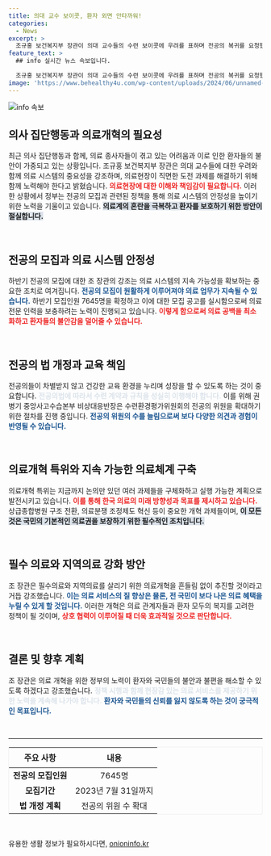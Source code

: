 ```yaml
---
title: 의대 교수 보이콧, 환자 외면 안타까워!
categories:
  - News
excerpt: >
  조규홍 보건복지부 장관이 의대 교수들의 수련 보이콧에 우려를 표하며 전공의 복귀를 요청했다. 의료개혁을 통해 지속 가능한 체계를 구축할 계획이 공개됐다. 환자들의 불안 해소를 위한 정부의 절박한 움직임, 그 배경과 실천 방안은?
feature_text: >
  ## info 실시간 뉴스 속보입니다.

  조규홍 보건복지부 장관이 의대 교수들의 수련 보이콧에 우려를 표하며 전공의 복귀를 요청했다. 의료개혁을 통해 지속 가능한 체계를 구축할 계획이 공개됐다. 환자들의 불안 해소를 위한 정부의 절박한 움직임, 그 배경과 실천 방안은?
image: 'https://www.behealthy4u.com/wp-content/uploads/2024/06/unnamed-file.png'
---
```


<p><img src="https://www.behealthy4u.com/wp-content/uploads/2024/06/unnamed-file.png" alt="info 속보" /></p>

<h2 data-ke-size="size26">의사 집단행동과 의료개혁의 필요성</h2>

<p data-ke-size="size16">최근 의사 집단행동과 함께, 의료 종사자들이 겪고 있는 어려움과 이로 인한 환자들의 불안이 가중되고 있는 상황입니다. 조규홍 보건복지부 장관은 의대 교수들에 대한 우려와 함께 의료 시스템의 중요성을 강조하며, 의료현장이 직면한 도전 과제를 해결하기 위해 함께 노력해야 한다고 밝혔습니다. <b><span style="color: #ee2323;">의료현장에 대한 이해와 책임감이 필요합니다.</span></b> 이러한 상황에서 정부는 전공의 모집과 관련된 정책을 통해 의료 시스템의 안정성을 높이기 위한 노력을 기울이고 있습니다. <b><span style="background-color: #21538527;">의료계의 혼란을 극복하고 환자를 보호하기 위한 방안이 절실합니다.</span></b> </p>

<p data-ke-size="size16">&nbsp;</p>

<h2 data-ke-size="size26">전공의 모집과 의료 시스템 안정성</h2>

<p data-ke-size="size16">하반기 전공의 모집에 대한 조 장관의 강조는 의료 시스템의 지속 가능성을 확보하는 중요한 조치로 여겨집니다. <b><span style="color: #1a5490;">전공의 모집이 원활하게 이루어져야 의료 업무가 지속될 수 있습니다.</span></b> 하반기 모집인원 7645명을 확정하고 이에 대한 모집 공고를 실시함으로써 의료 전문 인력을 보충하려는 노력이 진행되고 있습니다. <b><span style="color: #ee2323;">이렇게 함으로써 의료 공백을 최소화하고 환자들의 불안감을 덜어줄 수 있습니다.</span></b> </p>

<p data-ke-size="size16">&nbsp;</p>

<h2 data-ke-size="size26">전공의 법 개정과 교육 책임</h2>

<p data-ke-size="size16">전공의들이 차별받지 않고 건강한 교육 환경을 누리며 성장을 할 수 있도록 하는 것이 중요합니다. <b><span style="color: #21538527;">전공의법에 따라서 수련 계약과 규칙을 성실히 이행해야 합니다.</span></b> 이를 위해 권병기 중앙사고수습본부 비상대응반장은 수련환경평가위원회의 전공의 위원을 확대하기 위한 절차를 진행 중입니다. <b><span style="color: #1a5490;">전공의 위원의 수를 늘림으로써 보다 다양한 의견과 경험이 반영될 수 있습니다.</span></b> </p>

<p data-ke-size="size16">&nbsp;</p>

<h2 data-ke-size="size26">의료개혁 특위와 지속 가능한 의료체계 구축</h2>

<p data-ke-size="size16">의료개혁 특위는 지금까지 논의만 있던 여러 과제들을 구체화하고 실행 가능한 계획으로 발전시키고 있습니다. <b><span style="color: #ee2323;">이를 통해 한국 의료의 미래 방향성과 목표를 제시하고 있습니다.</span></b> 상급종합병원 구조 전환, 의료분쟁 조정제도 혁신 등이 중요한 개혁 과제들이며, <b><span style="background-color: #21538527;">이 모든 것은 국민의 기본적인 의료권을 보장하기 위한 필수적인 조치입니다.</span></b> </p>

<p data-ke-size="size16">&nbsp;</p>

<h2 data-ke-size="size26">필수 의료와 지역의료 강화 방안</h2>

<p data-ke-size="size16">조 장관은 필수의료와 지역의료를 살리기 위한 의료개혁을 흔들림 없이 추진할 것이라고 거듭 강조했습니다. <b><span style="color: #1a5490;">이는 의료 서비스의 질 향상은 물론, 전 국민이 보다 나은 의료 혜택을 누릴 수 있게 할 것입니다.</span></b> 이러한 개혁은 의료 관계자들과 환자 모두의 복지를 고려한 정책이 될 것이며, <b><span style="color: #ee2323;">상호 협력이 이루어질 때 더욱 효과적일 것으로 판단합니다.</span></b> </p>

<p data-ke-size="size16">&nbsp;</p>

<h2 data-ke-size="size26">결론 및 향후 계획</h2>

<p data-ke-size="size16">조 장관은 의료 개혁을 위한 정부의 노력이 환자와 국민들의 불안과 불편을 해소할 수 있도록 하겠다고 강조했습니다. <b><span style="color: #21538527;">정책 시행과 함께 현장감 있는 의료 서비스를 제공하기 위한 노력을 계속해 나가야 합니다.</span></b> <b><span style="color: #1a5490;">환자와 국민들의 신뢰를 잃지 않도록 하는 것이 궁극적인 목표입니다.</span></b> </p>

<p data-ke-size="size16">&nbsp;</p>

<hr>

<table style="width: 100%; border: 1px solid #eee; border-collapse: collapse;">
  <thead>
    <tr>
      <th style="text-align: center; height: 40px;"><b>주요 사항</b></th>
      <th style="text-align: center; height: 40px;"><b>내용</b></th>
    </tr>
  </thead>
  <tbody>
    <tr>
      <td style="text-align: center; height: 30px;"><b>전공의 모집인원</b></td>
      <td style="text-align: center; height: 30px;">7645명</td>
    </tr>
    <tr>
      <td style="text-align: center; height: 30px;"><b>모집기간</b></td>
      <td style="text-align: center; height: 30px;">2023년 7월 31일까지</td>
    </tr>
    <tr>
      <td style="text-align: center; height: 30px;"><b>법 개정 계획</b></td>
      <td style="text-align: center; height: 30px;">전공의 위원 수 확대</td>
    </tr>
  </tbody>
</table>

<p data-ke-size="size16">&nbsp;</p>
유용한 생활 정보가 필요하시다면, <a href="https://onioninfo.kr" rel="dofollow">onioninfo.kr</a>


